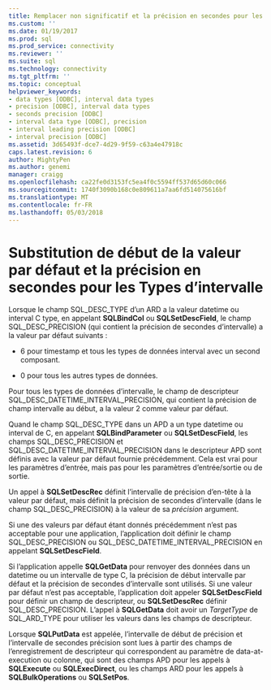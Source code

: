 ```yaml
---
title: Remplacer non significatif et la précision en secondes pour les Types de données Interval | Documents Microsoft
ms.custom: ''
ms.date: 01/19/2017
ms.prod: sql
ms.prod_service: connectivity
ms.reviewer: ''
ms.suite: sql
ms.technology: connectivity
ms.tgt_pltfrm: ''
ms.topic: conceptual
helpviewer_keywords:
- data types [ODBC], interval data types
- precision [ODBC], interval data types
- seconds precision [ODBC]
- interval data type [ODBC], precision
- interval leading precision [ODBC]
- interval precision [ODBC]
ms.assetid: 3d65493f-dce7-4d29-9f59-c63a4e47918c
caps.latest.revision: 6
author: MightyPen
ms.author: genemi
manager: craigg
ms.openlocfilehash: ca22fe0d3153fc5ea4f0c5594ff537d65d60c066
ms.sourcegitcommit: 1740f3090b168c0e809611a7aa6fd514075616bf
ms.translationtype: MT
ms.contentlocale: fr-FR
ms.lasthandoff: 05/03/2018
---
```

# <a name="overriding-default-leading-and-seconds-precision-for-interval-data-types"></a>Substitution de début de la valeur par défaut et la précision en secondes pour les Types d’intervalle
Lorsque le champ SQL_DESC_TYPE d’un ARD a la valeur datetime ou interval C type, en appelant **SQLBindCol** ou **SQLSetDescField**, le champ SQL_DESC_PRECISION (qui contient la précision de secondes d’intervalle) a la valeur par défaut suivants :  
  
-   6 pour timestamp et tous les types de données interval avec un second composant.  
  
-   0 pour tous les autres types de données.  
  
 Pour tous les types de données d’intervalle, le champ de descripteur SQL_DESC_DATETIME_INTERVAL_PRECISION, qui contient la précision de champ intervalle au début, a la valeur 2 comme valeur par défaut.  
  
 Quand le champ SQL_DESC_TYPE dans un APD a un type datetime ou interval de C, en appelant **SQLBindParameter** ou **SQLSetDescField**, les champs SQL_DESC_PRECISION et SQL_DESC_DATETIME_INTERVAL_PRECISION dans le descripteur APD sont définis avec la valeur par défaut fournie précédemment. Cela est vrai pour les paramètres d’entrée, mais pas pour les paramètres d’entrée/sortie ou de sortie.  
  
 Un appel à **SQLSetDescRec** définit l’intervalle de précision d’en-tête à la valeur par défaut, mais définit la précision de secondes d’intervalle (dans le champ SQL_DESC_PRECISION) à la valeur de sa *précision* argument.  
  
 Si une des valeurs par défaut étant donnés précédemment n’est pas acceptable pour une application, l’application doit définir le champ SQL_DESC_PRECISION ou SQL_DESC_DATETIME_INTERVAL_PRECISION en appelant **SQLSetDescField**.  
  
 Si l’application appelle **SQLGetData** pour renvoyer des données dans un datetime ou un intervalle de type C, la précision de début intervalle par défaut et la précision de secondes d’intervalle sont utilisés. Si une valeur par défaut n’est pas acceptable, l’application doit appeler **SQLSetDescField** pour définir un champ de descripteur, ou **SQLSetDescRec** définir SQL_DESC_PRECISION. L’appel à **SQLGetData** doit avoir un *TargetType* de SQL_ARD_TYPE pour utiliser les valeurs dans les champs de descripteur.  
  
 Lorsque **SQLPutData** est appelée, l’intervalle de début de précision et l’intervalle de secondes précision sont lues à partir des champs de l’enregistrement de descripteur qui correspondent au paramètre de data-at-execution ou colonne, qui sont des champs APD pour les appels à **SQLExecute** ou **SQLExecDirect**, ou les champs ARD pour les appels à **SQLBulkOperations** ou **SQLSetPos**.
